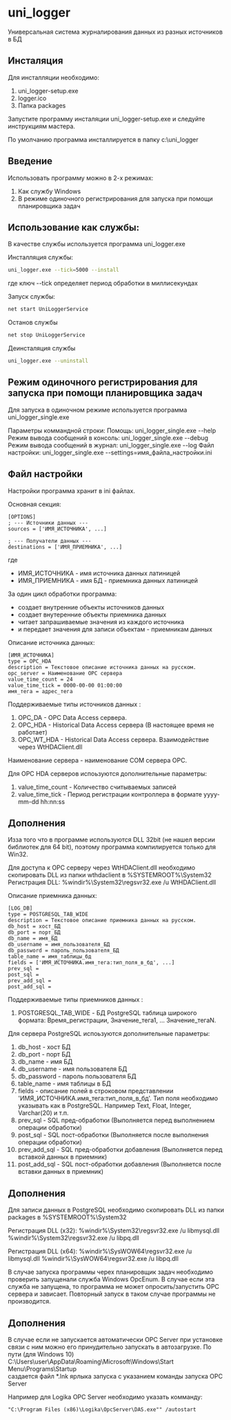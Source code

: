 # uni_logger
Универсальная система журналирования данных из разных источников в БД

## Инсталяция

Для инсталляции необходимо:

1. uni_logger-setup.exe
2. logger.ico
3. Папка packages

Запустите программу инсталяции uni_logger-setup.exe и следуйте инструкциям мастера.

По умолчанию программа инсталлируется в папку c:\uni_logger

## Введение

Использовать программу можно в 2-х режимах:
1. Как службу Windows
2. В режиме одиночного регистрирования для запуска при помощи планировщика задач

## Использование как службы:

В качестве службы используется программа uni_logger.exe

Инсталляция службы:

``` sh
uni_logger.exe --tick=5000 --install
```

где ключ --tick определяет период обработки в миллисекундах

Запуск службы:

``` sh
net start UniLoggerService
```

Останов службы

``` sh
net stop UniLoggerService
```

Деинсталяция службы

``` sh
uni_logger.exe --uninstall
```

## Режим одиночного регистрирования для запуска при помощи планировщика задач

Для запуска в одиночном режиме используется программа uni_logger_single.exe

Параметры коммандной строки:
  Помощь: uni_logger_single.exe --help
  Режим вывода сообщений в консоль: uni_logger_single.exe --debug
  Режим вывода сообщений в журнал: uni_logger_single.exe --log
  Файл настройки: uni_logger_single.exe --settings=имя_файла_настройки.ini

## Файл настройки

Настройки программа хранит в ini файлах.

Основная секция:

```
[OPTIONS]
; --- Источники данных ---
sources = ['ИМЯ_ИСТОЧНИКА', ...]

; --- Получатели данных ---
destinations = ['ИМЯ_ПРИЕМНИКА', ...]
```

где 
- ИМЯ_ИСТОЧНИКА - имя источника данных латиницей
- ИМЯ_ПРИЕМНИКА - имя БД - приемника данных латиницей

За один цикл обработки программа:
- создает внутренние объекты источников данных
- создает внутеренние объекты приемника данных
- читает запрашиваемые значения из каждого источника 
- и передает значения для записи объектам - приемникам данных

Описание источника данных:
```
[ИМЯ_ИСТОЧНИКА]
type = OPC_HDA
description = Текстовое описание источника данных на русском.
opc_server = Наименование OPC сервера
value_time_count = 24
value_time_tick = 0000-00-00 01:00:00
имя_тега = адрес_тега
```

Поддерживаемые типы источников данных :
1. OPC_DA - OPC Data Access сервера.
2. OPC_HDA - Historical Data Access сервера (В настоящее время не работает)
3. OPC_WT_HDA - Historical Data Access сервера. Взаимодействие через WtHDAClient.dll

Наименование сервера - наименование COM сервера OPC.

Для OPC HDA серверов испоьзуются дополнительные параметры:
1. value_time_count - Количество считываемых записей
2. value_time_tick - Период регистрации контроллера в формате yyyy-mm-dd hh:nn:ss

## Дополнения
Изза того что в программе используются DLL 32bit (не нашел версии библиотек для 64 bit), 
поэтому программа компилируется только для Win32.

Для доступа к OPC серверу через WtHDAClient.dll необходимо скопировать DLL из папки wthdaclient в %SYSTEMROOT%\System32
Регистрация DLL:
%windir%\System32\regsvr32.exe /u WtHDAClient.dll

Описание приемника данных:

```
[LOG_DB]
type = POSTGRESQL_TAB_WIDE
description = Текстовое описание приемника данных на русском.
db_host = хост_БД
db_port = порт_БД
db_name = имя_БД
db_username = имя_пользователя_БД
db_password = пароль_пользователя_БД
table_name = имя_таблицы_бд
fields = ['ИМЯ_ИСТОЧНИКА.имя_тега:тип_поля_в_бд', ...]
prev_sql =
post_sql =
prev_add_sql =
post_add_sql =
```

Поддерживаемые типы приемников данных :
1. POSTGRESQL_TAB_WIDE - БД PostgreSQL таблица широкого формата: Время_регистрации, Значение_тега1, ... Значение_тегаN.

Для сервера PostgreSQL испоьзуются дополнительные параметры:
1. db_host - хост БД
2. db_port - порт БД
3. db_name - имя БД
4. db_username - имя пользователя БД
5. db_password - пароль пользователя БД
6. table_name - имя таблицы в БД
7. fields - описание полей в строковом представлении 'ИМЯ_ИСТОЧНИКА.имя_тега:тип_поля_в_бд'. 
    Тип поля необходимо указывать как в PostgreSQL. Например Text, Float, Integer, Varchar(20) и т.п.
8. prev_sql - SQL пред-обработки (Выполняется перед выполнением операции обработки)
9. post_sql - SQL пост-обработки (Выполняется после выполнения операции обработки)
10. prev_add_sql - SQL пред-обработки добавления (Выполняется перед вставкой данных в приемник)
11. post_add_sql - SQL пост-обработки добавления (Выполняется после вставки данных в приемник)

## Дополнения
Для записи данных в PostgreSQL необходимо скопировать DLL из папки packages в %SYSTEMROOT%\System32

Регистрация DLL (x32):
%windir%\System32\regsvr32.exe /u libmysql.dll
%windir%\System32\regsvr32.exe /u libpq.dll

Регистрация DLL (x64):
%windir%\SysWOW64\regsvr32.exe /u libmysql.dll
%windir%\SysWOW64\regsvr32.exe /u libpq.dll

В случае запуска программы черех планировщик задач необходимо проверить запущенали служба Windows OpcEnum.
В случае если эта служба не запущена, то программа не может опросить/запустить OPC сервера и зависает.
Повторный запуск в таком случае программы не производится.

## Дополнения
В случае если не запускается автоматически OPC Server при установке связи с ним
можно его принудительно запускать в автозагрузке.
По пути (для Windows 10) C:\Users\user\AppData\Roaming\Microsoft\Windows\Start Menu\Programs\Startup\
саздается файл *.lnk ярлыка запуска с указанием команды запуска OPC Server

Например для Logika OPC Server необходимо указать комманду:
```
"C:\Program Files (x86)\Logika\OpcServer\DAS.exe"" /autostart
```
